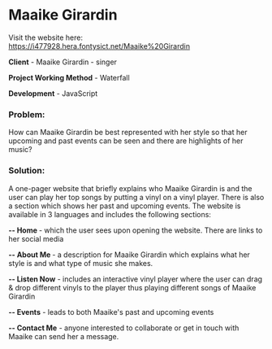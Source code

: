 # Maaike Girardin

Visit the website here: https://i477928.hera.fontysict.net/Maaike%20Girardin

<b>Client</b> - Maaike Girardin - singer

<b>Project Working Method</b> - Waterfall

<b>Development</b> - JavaScript

### Problem:

How can Maaike Girardin be best represented with her style so that her upcoming and past events can be seen and there are highlights of her music?

### Solution:

A one-pager website that briefly explains who Maaike Girardin is and the user can play her top songs by putting a vinyl on a vinyl player. There is also a section which shows her past and upcoming events. The website is available in 3 languages and includes the following sections:

<b> -- Home </b> - which the user sees upon opening the website. There are links to her social media

<b> -- About Me </b> - a description for Maaike Girardin which explains what her style is and what type of music she makes.

<b>-- Listen Now</b> - includes an interactive vinyl player where the user can drag & drop different vinyls to the player thus playing different songs of Maaike Girardin

<b>-- Events</b> - leads to both Maaike's past and upcoming events

<b>-- Contact Me</b> - anyone interested to collaborate or get in touch with Maaike can send her a message.
